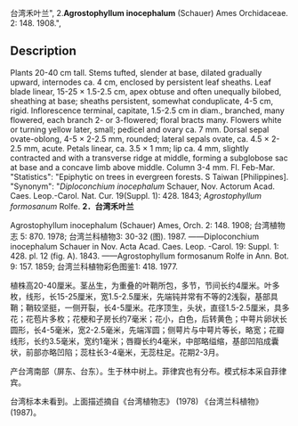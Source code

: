 台湾禾叶兰",
2.**Agrostophyllum inocephalum** (Schauer) Ames Orchidaceae. 2: 148. 1908.",

## Description
Plants 20-40 cm tall. Stems tufted, slender at base, dilated gradually upward, internodes ca. 4 cm, enclosed by persistent leaf sheaths. Leaf blade linear, 15-25 × 1.5-2.5 cm, apex obtuse and often unequally bilobed, sheathing at base; sheaths persistent, somewhat conduplicate, 4-5 cm, rigid. Inflorescence terminal, capitate, 1.5-2.5 cm in diam., branched, many flowered, each branch 2- or 3-flowered; floral bracts many. Flowers white or turning yellow later, small; pedicel and ovary ca. 7 mm. Dorsal sepal ovate-oblong, 4-5 × 2-2.5 mm, rounded; lateral sepals ovate, ca. 4.5 × 2-2.5 mm, acute. Petals linear, ca. 3.5 × 1 mm; lip ca. 4 mm, slightly contracted and with a transverse ridge at middle, forming a subglobose sac at base and a concave limb above middle. Column 3-4 mm. Fl. Feb-Mar.
  "Statistics": "Epiphytic on trees in evergreen forests. S Taiwan [Philippines].
  "Synonym": "*Diploconchium inocephalum* Schauer, Nov. Actorum Acad. Caes. Leop.-Carol. Nat. Cur. 19(Suppl. 1): 428. 1843; *Agrostophyllum formosanum* Rolfe.
**2．台湾禾叶兰**

Agrostophyllum inocephalum (Schauer) Ames, Orch. 2: 148. 1908; 台湾植物志 5: 870. 1978; 台湾兰科植物3: 30-32 (图). 1987. ——Diploconchium inocephalum Schauer in Nov. Acta Acad. Caes. Leop. -Carol. 19: Suppl. 1: 428. pl. 12 (fig. A). 1843. ——Agrostophyllum formosanum Rolfe in Ann. Bot. 9: 157. 1859; 台湾兰科植物彩色图鉴1: 418. 1977.

植株高20-40厘米。茎丛生，为重叠的叶鞘所包，多节，节间长约4厘米。叶多枚，线形，长15-25厘米，宽1.5-2.5厘米，先端钝并常有不等的2浅裂，基部具鞘；鞘较坚挺，一侧开裂，长4-5厘米。花序顶生，头状，直径1.5-2.5厘米，具多花；花苞片多枚；花梗和子房长约7毫米；花小，白色，后转黄色；中萼片卵状长圆形，长4-5毫米，宽2-2.5毫米，先端浑圆；侧萼片与中萼片等长，略宽；花瓣线形，长约3.5毫米，宽约1毫米；唇瓣长约4毫米，中部略缢缩，基部凹陷成囊状，前部亦略凹陷；蕊柱长3-4毫米，无蕊柱足。花期2-3月。

产台湾南部（屏东、台东）。生于林中树上。菲律宾也有分布。模式标本采自菲律宾。

台湾标本未看到。上面描述摘自《台湾植物志》 (1978) 《台湾兰科植物》 (1987)。
